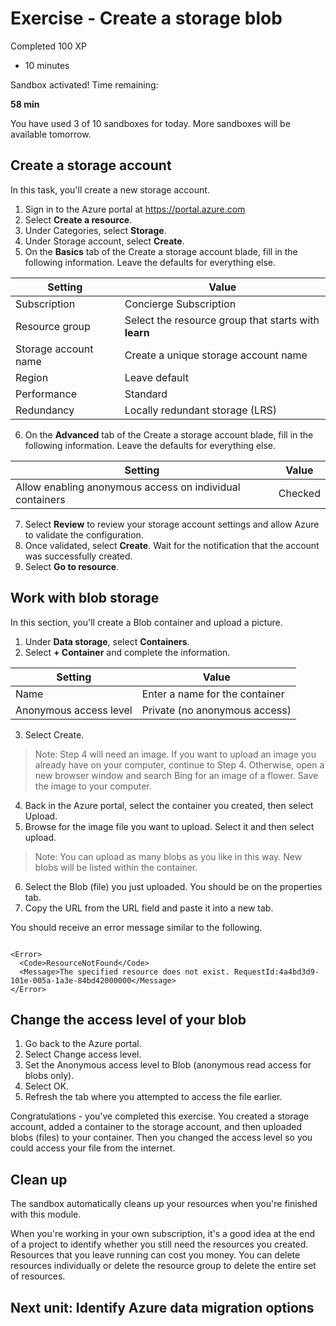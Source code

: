 # **Exercise - Create a storage blob**

Completed 100 XP

- 10 minutes

Sandbox activated! Time remaining:

**58 min**

You have used 3 of 10 sandboxes for today. More sandboxes will be available tomorrow.

## **Create a storage account**

In this task, you'll create a new storage account.

1. Sign in to the Azure portal at https://portal.azure.com
2. Select **Create a resource**.
3. Under Categories, select **Storage**.
4. Under Storage account, select **Create**.
5. On the **Basics** tab of the Create a storage account blade, fill in the following information. Leave the defaults for everything else.

| Setting              | Value                                                |
| -------------------- | ---------------------------------------------------- |
| Subscription         | Concierge Subscription                               |
| Resource group       | Select the resource group that starts with **learn** |
| Storage account name | Create a unique storage account name                 |
| Region               | Leave default                                        |
| Performance          | Standard                                             |
| Redundancy           | Locally redundant storage (LRS)                      |

6. On the **Advanced** tab of the Create a storage account blade, fill in the following information. Leave the defaults for everything else.

| Setting                                                  | Value   |
| -------------------------------------------------------- | ------- |
| Allow enabling anonymous access on individual containers | Checked |

7. Select **Review** to review your storage account settings and allow Azure to validate the configuration.
8. Once validated, select **Create**. Wait for the notification that the account was successfully created.
9. Select **Go to resource**.

## **Work with blob storage**

In this section, you'll create a Blob container and upload a picture.

1. Under **Data storage**, select **Containers**.
2. Select **\+ Container** and complete the information.

| Setting                | Value                          |
| ---------------------- | ------------------------------ |
| Name                   | Enter a name for the container |
| Anonymous access level | Private (no anonymous access)  |

3. Select Create.

> Note: Step 4 will need an image. If you want to upload an image you already have on your computer, continue to Step 4. Otherwise, open a new browser window and search Bing for an image of a flower. Save the image to your computer.

4. Back in the Azure portal, select the container you created, then select Upload.
5. Browse for the image file you want to upload. Select it and then select upload.

> Note: You can upload as many blobs as you like in this way. New blobs will be listed within the container.

6. Select the Blob (file) you just uploaded. You should be on the properties tab.
7. Copy the URL from the URL field and paste it into a new tab.

You should receive an error message similar to the following.

```

<Error>
  <Code>ResourceNotFound</Code>
  <Message>The specified resource does not exist. RequestId:4a4bd3d9-101e-005a-1a3e-84bd42000000</Message>
</Error>
```

## **Change the access level of your blob**

1. Go back to the Azure portal.
2. Select Change access level.
3. Set the Anonymous access level to Blob (anonymous read access for blobs only).
4. Select OK.
5. Refresh the tab where you attempted to access the file earlier.

Congratulations - you've completed this exercise. You created a storage account, added a container to the storage account, and then uploaded blobs (files) to your container. Then you changed the access level so you could access your file from the internet.

## **Clean up**

The sandbox automatically cleans up your resources when you're finished with this module.

When you're working in your own subscription, it's a good idea at the end of a project to identify whether you still need the resources you created. Resources that you leave running can cost you money. You can delete resources individually or delete the resource group to delete the entire set of resources.

## **Next unit: Identify Azure data migration options**
